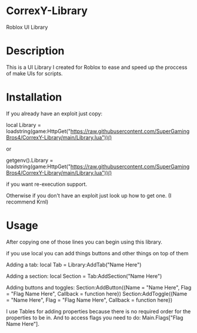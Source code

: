 # CorrexY-Library
Roblox UI Library

# Description
This is a UI Library I created for Roblox to ease and speed up the proccess of make UIs for scripts.

# Installation
If you already have an exploit just copy:

local Library = loadstring(game:HttpGet("https://raw.githubusercontent.com/SuperGamingBros4/CorrexY-Library/main/Library.lua"))()

or

getgenv().Library = loadstring(game:HttpGet("https://raw.githubusercontent.com/SuperGamingBros4/CorrexY-Library/main/Library.lua"))()

if you want re-execution support.

Otherwise if you don't have an exploit just look up how to get one. (I recommend Krnl)

# Usage
After copying one of those lines you can begin using this library.

if you use local you can add things buttons and other things on top of them

Adding a tab:
  local Tab = Library:AddTab("Name Here")

Adding a section:
  local Section = Tab:AddSection("Name Here")
  
Adding buttons and toggles:
  Section:AddButton({Name = "Name Here", Flag = "Flag Name Here", Callback = function here})
  Section:AddToggle({Name = "Name Here", Flag = "Flag Name Here", Callback = function here})
  
I use Tables for adding properties because there is no required order for the properties to be in.
And to access flags you need to do: Main.Flags["Flag Name Here"].
